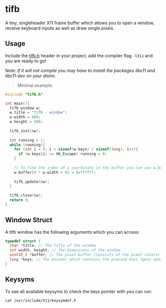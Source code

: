 # tifb
A tiny, singleheader X11 frame buffer which allows you to open a window, receive keyboard inputs as well as draw single pixels.
## Usage
Include the [tifb.h](https://github.com/Flederossi/tifb/blob/main/tifb.h) header in your project, add the compiler flag `-lX11` and you are ready to go!

*Note: If it will not compile you may have to install the packages libx11 and libx11-dev on your distro.*

> Minimal example:
```c
#include "tifb.h"

int main(){
  tifb_window w;
  w.title = "tifb - window";
  w.width = 800;
  w.height = 600;
  
  tifb_init(&w);
  
  int running = 1;
  while (running){
    for (int i = 0; i < sizeof(w.keys) / sizeof(long); i++){
      if (w.keys[i] == XK_Escape) running = 0;
    }
    
    // To find the index of a coordinate in the buffer you can use w.buffer[y * width + x]
    w.buffer[0 * w.width + 0] = 0xffffff;
    
    tifb_update(&w);
  }
  
  tifb_close(&w);
  return 0;
}
```

## Window Struct
A tifb window has the following arguments which you can access:
```c
typedef struct {
  char *title; // The title of the window
  int width, height; // The dimensions of the window
  uint32_t *buffer; // The pixel buffer (consists of the pixel colors)
  long *keys; // The pointer which contains the pressed keys (gets updated by tifb_update())
}
``` 

## Keysyms
To see all available keysyms to check the keys pointer with you can run:
```
cat /usr/include/X11/keysymdef.h
```
